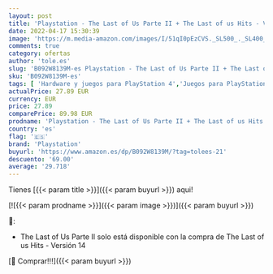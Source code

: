 ```yaml
---
layout: post
title: 'Playstation - The Last of Us Parte II + The Last of us Hits - Versión 14'
date: 2022-04-17 15:30:39
image: 'https://m.media-amazon.com/images/I/51qI0pEzCVS._SL500_._SL400_.jpg'
comments: true
category: ofertas
author: 'tole.es'
slug: 'B092W8139M-es Playstation - The Last of Us Parte II + The Last of us...'
sku: 'B092W8139M-es'
tags: [ 'Hardware y juegos para PlayStation 4','Juegos para PlayStation 4','Videojuegos','playstation','🇪🇸', ]
actualPrice: 27.89 EUR
currency: EUR
price: 27.89
comparePrice: 89.98 EUR
prodname: 'Playstation - The Last of Us Parte II + The Last of us Hits - Versión 14'
country: 'es'
flag: '🇪🇸'
brand: 'Playstation'
buyurl: 'https://www.amazon.es/dp/B092W8139M/?tag=tolees-21'
descuento: '69.00'
average: '29.718'
---
```


Tienes [{{< param title >}}]({{< param buyurl >}}) aqui!

[![{{< param prodname >}}]({{< param image >}})]({{< param buyurl >}})

🔎:

- The Last of Us Parte II solo está disponible con la compra de The Last of us Hits - Versión 14

[🛒 Comprar!!!]({{< param buyurl >}})
